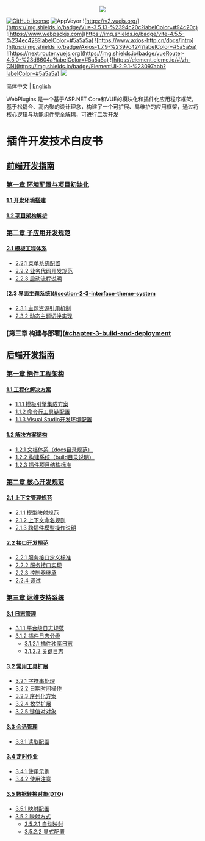 <p align="center" dir="auto">
  <a href="https://opensource.ganweicloud.com" rel="nofollow">
    <img style="max-width:100%;" src="https://github.com/ganweisoft/WebPlugins/blob/main/src/logo.jpg">
  </a>
</p>

[![GitHub license](https://camo.githubusercontent.com/5eaf3ed8a7e8ccb15c21d967b8635ac79e8b1865da3a5ccf78d2572a3e10738a/68747470733a2f2f696d672e736869656c64732e696f2f6769746875622f6c6963656e73652f646f746e65742f6173706e6574636f72653f636f6c6f723d253233306230267374796c653d666c61742d737175617265)](https://github.com/ganweisoft/WebPlugins/blob/main/LICENSE) ![AppVeyor](https://ci.appveyor.com/api/projects/status/v8gfh6pe2u2laqoa?svg=true) ![https://v2.vuejs.org/](https://img.shields.io/badge/Vue-3.5.13-%2394c20c?labelColor=#94c20c) ![https://www.webpackjs.com](https://img.shields.io/badge/vite-4.5.5-%234ec428?labelColor=#5a5a5a) ![https://www.axios-http.cn/docs/intro](https://img.shields.io/badge/Axios-1.7.9-%2397c424?labelColor=#5a5a5a) ![https://next.router.vuejs.org](https://img.shields.io/badge/vueRouter-4.5.0-%23d6604a?labelColor=#5a5a5a) ![https://element.eleme.io/#/zh-CN](https://img.shields.io/badge/ElementUI-2.9.1-%23097abb?labelColor=#5a5a5a) ![](https://img.shields.io/badge/join-discord-infomational)

简体中文 | [English](README.md)

WebPlugins 是一个基于ASP.NET Core和VUE的模块化和插件化应用程序框架，基于松耦合、高内聚的设计理念，构建了一个可扩展、易维护的应用框架，通过将核心逻辑与功能组件完全解耦，可进行二次开发


# 插件开发技术白皮书

## [前端开发指南](https://github.com/ganweisoft/WebPlugins/wiki/front%E2%80%90end.README.zh%E2%80%90cn)
### [第一章 环境配置与项目初始化](#chapter-1-environment-configuration-and-project-initialization)
#### [1.1 开发环境搭建](https://github.com/ganweisoft/WebPlugins/wiki/front%E2%80%90end%E2%80%90CN#1-%E4%BD%BF%E7%94%A8nvm%E5%AE%89%E8%A3%85)
#### [1.2 项目架构解析](https://github.com/ganweisoft/WebPlugins/wiki/front%E2%80%90end%E2%80%90CN#2-%E9%A1%B9%E7%9B%AE%E7%BB%93%E6%9E%84%E8%AF%B4%E6%98%8E)

### [第二章 子应用开发规范](https://github.com/ganweisoft/WebPlugins/wiki/front%E2%80%90end%E2%80%90CN#2-%E9%A1%B9%E7%9B%AE%E7%BB%93%E6%9E%84%E8%AF%B4%E6%98%8E)
#### [2.1 模板工程体系](https://github.com/ganweisoft/WebPlugins/wiki/front%E2%80%90end%E2%80%90CN#31-%E7%A4%BA%E4%BE%8B%E6%A8%A1%E6%9D%BF%E6%96%87%E4%BB%B6%E7%BB%93%E6%9E%84%E8%AE%BE%E5%A4%87%E8%81%94%E5%8A%A8)
- [2.2.1 菜单系统配置](https://github.com/ganweisoft/WebPlugins/wiki/front%E2%80%90end%E2%80%90CN#32-%E9%85%8D%E7%BD%AE%E8%8F%9C%E5%8D%95)
- [2.2.2 业务代码开发规范](https://github.com/ganweisoft/WebPlugins/wiki/front%E2%80%90end%E2%80%90CN#33-%E4%BB%A3%E7%A0%81%E5%BC%80%E5%8F%91)
- [2.2.3 启动流程说明](https://github.com/ganweisoft/WebPlugins/wiki/front%E2%80%90end%E2%80%90CN#34-%E5%90%AF%E5%8A%A8%E9%A1%B9%E7%9B%AE)

#### [2.3 界面主题系统]([#section-2-3-interface-theme-system](https://github.com/ganweisoft/WebPlugins/wiki/front%E2%80%90end%E2%80%90CN#35-%E4%B8%BB%E9%A2%98%E9%85%8D%E7%BD%AE)
- [2.3.1 主题资源引用机制](https://github.com/ganweisoft/WebPlugins/wiki/front%E2%80%90end%E2%80%90CN#351-%E4%B8%BB%E9%A2%98%E5%BC%95%E7%94%A8)
- [2.3.2 动态主题切换实现](https://github.com/ganweisoft/WebPlugins/wiki/front%E2%80%90end%E2%80%90CN#352-%E4%B8%BB%E9%A2%98%E5%88%87%E6%8D%A2)

### [第三章 构建与部署]([#chapter-3-build-and-deployment](https://github.com/ganweisoft/WebPlugins/wiki/front%E2%80%90end%E2%80%90CN#4-%E5%AD%90%E5%BA%94%E7%94%A8%E6%89%93%E5%8C%85)


## [后端开发指南](https://github.com/ganweisoft/WebPlugins/wiki/back%E2%80%90end.README.zh%E2%80%90cn)
### [第一章 插件工程架构](https://github.com/ganweisoft/WebPlugins/wiki/back%E2%80%90end%E2%80%90CN#%E6%8F%92%E4%BB%B6%E5%B7%A5%E7%A8%8B%E6%9E%B6%E6%9E%84)
#### [1.1 工程化解决方案](https://github.com/ganweisoft/WebPlugins/wiki/back%E2%80%90end%E2%80%90CN#%E5%B7%A5%E7%A8%8B%E5%8C%96%E8%A7%A3%E5%86%B3%E6%96%B9%E6%A1%88)
- [1.1.1 模板引擎集成方案](https://github.com/ganweisoft/WebPlugins/wiki/back%E2%80%90end%E2%80%90CN#%E4%B8%8B%E8%BD%BD%E6%A8%A1%E6%9D%BF%E5%BC%95%E6%93%8E)
- [1.1.2 命令行工具链配置](#subsection-1-1-2-command-line-toolchain-configuration)
- [1.1.3 Visual Studio开发环境配置](#subsection-1-1-3-visual-studio-development-environment-setup)

#### [1.2 解决方案结构](#section-1-2-solution-structure)
- [1.2.1 文档体系（docs目录规范）](https://github.com/ganweisoft/WebPlugins/wiki/back%E2%80%90end%E2%80%90CN#docs%E8%A7%A3%E5%86%B3%E6%96%B9%E6%A1%88%E6%96%87%E4%BB%B6%E5%A4%B9)
- [1.2.2 构建系统（build目录说明）](https://github.com/ganweisoft/WebPlugins/wiki/back%E2%80%90end%E2%80%90CN#build%E8%A7%A3%E5%86%B3%E6%96%B9%E6%A1%88%E6%96%87%E4%BB%B6%E5%A4%B9)
- [1.2.3 插件项目结构标准](https://github.com/ganweisoft/WebPlugins/wiki/back%E2%80%90end%E2%80%90CN#%E6%8F%92%E4%BB%B6%E9%A1%B9%E7%9B%AE)

### [第二章 核心开发规范](https://github.com/ganweisoft/WebPlugins/wiki/back%E2%80%90end%E2%80%90CN#%E4%B8%8A%E4%B8%8B%E6%96%87%E7%AE%A1%E7%90%86%E8%A7%84%E8%8C%83)
#### [2.1 上下文管理规范](https://github.com/ganweisoft/WebPlugins/wiki/back%E2%80%90end%E2%80%90CN#%E4%B8%8A%E4%B8%8B%E6%96%87%E7%AE%A1%E7%90%86%E8%A7%84%E8%8C%83)
- [2.1.1 模型映射规范](https://github.com/ganweisoft/WebPlugins/wiki/back%E2%80%90end%E2%80%90CN#%E6%A8%A1%E5%9E%8B%E6%98%A0%E5%B0%84%E8%A7%84%E8%8C%83)
- [2.1.2 上下文命名规则](https://github.com/ganweisoft/WebPlugins/wiki/back%E2%80%90end%E2%80%90CN#%E4%B8%8A%E4%B8%8B%E6%96%87%E5%91%BD%E5%90%8D%E8%A7%84%E8%8C%83)
- [2.1.3 跨插件模型操作说明](https://github.com/ganweisoft/WebPlugins/wiki/back%E2%80%90end%E2%80%90CN#%E8%B7%A8%E6%8F%92%E4%BB%B6%E6%A8%A1%E5%9E%8B%E6%93%8D%E4%BD%9C%E8%AF%B4%E6%98%8E)


#### [2.2 接口开发规范](https://github.com/ganweisoft/WebPlugins/wiki/back%E2%80%90end%E2%80%90CN#%E6%8E%A5%E5%8F%A3%E5%AE%9A%E4%B9%89%E5%8F%8A%E8%B0%83%E7%94%A8)
- [2.2.1 服务接口定义标准](https://github.com/ganweisoft/WebPlugins/wiki/back%E2%80%90end%E2%80%90CN#%E6%9C%8D%E5%8A%A1%E6%8E%A5%E5%8F%A3%E5%AE%9A%E4%B9%89)
- [2.2.2 服务接口实现](https://github.com/ganweisoft/WebPlugins/wiki/back%E2%80%90end%E2%80%90CN#%E6%9C%8D%E5%8A%A1%E6%8E%A5%E5%8F%A3%E5%AE%9E%E7%8E%B0)
- [2.2.3 控制器继承](https://github.com/ganweisoft/WebPlugins/wiki/back%E2%80%90end%E2%80%90CN#%E6%8E%A7%E5%88%B6%E5%99%A8%E7%BB%A7%E6%89%BF)
- [2.2.4 调试](https://github.com/ganweisoft/WebPlugins/wiki/back%E2%80%90end%E2%80%90CN#%E6%9C%AC%E5%9C%B0%E8%B0%83%E8%AF%95%E6%8E%A5%E5%8F%A3)


### [第三章 运维支持系统](https://github.com/ganweisoft/WebPlugins/wiki/back%E2%80%90end%E2%80%90CN#%E6%97%A5%E5%BF%97%E7%AE%A1%E7%90%86)
#### [3.1 日志管理](https://github.com/ganweisoft/WebPlugins/wiki/back%E2%80%90end%E2%80%90CN#%E6%97%A5%E5%BF%97%E7%AE%A1%E7%90%86)
- [3.1.1 平台级日志规范](https://github.com/ganweisoft/WebPlugins/wiki/back%E2%80%90end%E2%80%90CN#%E5%B9%B3%E5%8F%B0%E6%97%A5%E5%BF%97%E8%BE%93%E5%87%BA)
- [3.1.2 插件日志分级](https://github.com/ganweisoft/WebPlugins/wiki/back%E2%80%90end%E2%80%90CN#%E6%8F%92%E4%BB%B6%E6%97%A5%E5%BF%97%E8%BE%93%E5%87%BA)
  - [3.1.2.1 插件独享日志](https://github.com/ganweisoft/WebPlugins/wiki/back%E2%80%90end%E2%80%90CN#%E6%8F%92%E4%BB%B6%E7%8B%AC%E4%BA%AB%E6%97%A5%E5%BF%97)
  - [3.1.2.2 关键日志](https://github.com/ganweisoft/WebPlugins/wiki/back%E2%80%90end%E2%80%90CN#%E5%85%B3%E9%94%AE%E6%93%8D%E4%BD%9C%E6%97%A5%E5%BF%97)

#### [3.2 常用工具扩展](https://github.com/ganweisoft/WebPlugins/wiki/back%E2%80%90end%E2%80%90CN#%E5%B8%B8%E7%94%A8%E5%B8%AE%E5%8A%A9%E6%89%A9%E5%B1%95)
- [3.2.1 字符串处理](https://github.com/ganweisoft/WebPlugins/wiki/back%E2%80%90end%E2%80%90CN#%E5%AD%97%E7%AC%A6%E4%B8%B2%E6%89%A9%E5%B1%95)
- [3.2.2 日期时间操作](https://github.com/ganweisoft/WebPlugins/wiki/back%E2%80%90end%E2%80%90CN#%E6%97%A5%E6%9C%9F%E6%89%A9%E5%B1%95)
- [3.2.3 序列化方案](https://github.com/ganweisoft/WebPlugins/wiki/back%E2%80%90end%E2%80%90CN#%E5%BA%8F%E5%88%97%E5%8C%96%E6%89%A9%E5%B1%95)
- [3.2.4 枚举扩展](https://github.com/ganweisoft/WebPlugins/wiki/back%E2%80%90end%E2%80%90CN#%E6%9E%9A%E4%B8%BE%E6%89%A9%E5%B1%95)
- [3.2.5 键值对对象](https://github.com/ganweisoft/WebPlugins/wiki/back%E2%80%90end%E2%80%90CN#%E9%94%AE%E5%80%BC%E5%AF%B9%E5%AF%B9%E8%B1%A1)

#### [3.3 会话管理](https://github.com/ganweisoft/WebPlugins/wiki/back%E2%80%90end%E2%80%90CN#%E4%BC%9A%E8%AF%9D%E4%BF%A1%E6%81%AF)
- [3.3.1 读取配置](https://github.com/ganweisoft/WebPlugins/wiki/back%E2%80%90end%E2%80%90CN#%E8%AF%BB%E5%8F%96%E9%85%8D%E7%BD%AE)


#### [3.4 定时作业](https://github.com/ganweisoft/WebPlugins/wiki/back%E2%80%90end%E2%80%90CN#%E5%AE%9A%E6%97%B6%E4%BD%9C%E4%B8%9A)
- [3.4.1 使用示例](https://github.com/ganweisoft/WebPlugins/wiki/back%E2%80%90end%E2%80%90CN#%E4%BD%BF%E7%94%A8%E7%A4%BA%E4%BE%8B)
- [3.4.2 使用注意](https://github.com/ganweisoft/WebPlugins/wiki/back%E2%80%90end%E2%80%90CN#%E4%BD%BF%E7%94%A8%E6%B3%A8%E6%84%8F)

#### [3.5 数据转换对象(DTO)](https://github.com/ganweisoft/WebPlugins/wiki/back%E2%80%90end%E2%80%90CN#%E6%95%B0%E6%8D%AE%E8%BD%AC%E6%8D%A2%E5%AF%B9%E8%B1%A1dto)
- [3.5.1 映射配置](https://github.com/ganweisoft/WebPlugins/wiki/back%E2%80%90end%E2%80%90CN#%E6%98%A0%E5%B0%84%E9%85%8D%E7%BD%AE)
- [3.5.2 映射方式](https://github.com/ganweisoft/WebPlugins/wiki/back%E2%80%90end%E2%80%90CN#%E6%98%A0%E5%B0%84%E6%96%B9%E5%BC%8F%E4%B8%80)
  - [3.5.2.1 自动映射](https://github.com/ganweisoft/WebPlugins/wiki/back%E2%80%90end%E2%80%90CN#%E6%98%A0%E5%B0%84%E6%96%B9%E5%BC%8F%E4%B8%80)
  - [3.5.2.2 显式配置](https://github.com/ganweisoft/WebPlugins/wiki/back%E2%80%90end%E2%80%90CN#%E6%98%A0%E5%B0%84%E6%96%B9%E5%BC%8F%E4%BA%8C)
